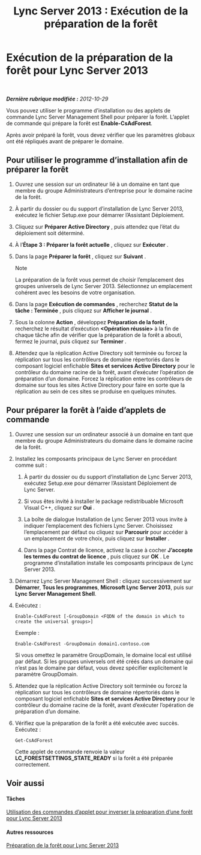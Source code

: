 ﻿---
title: 'Lync Server 2013 : Exécution de la préparation de la forêt'
TOCTitle: Exécution de la préparation de la forêt
ms:assetid: 9d62f7be-bcfe-421d-8d8a-225567102a35
ms:mtpsurl: https://technet.microsoft.com/fr-fr/library/Gg412732(v=OCS.15)
ms:contentKeyID: 49298365
ms.date: 05/20/2016
mtps_version: v=OCS.15
ms.translationtype: HT
---

# Exécution de la préparation de la forêt pour Lync Server 2013

 

_**Dernière rubrique modifiée :** 2012-10-29_

Vous pouvez utiliser le programme d’installation ou des applets de commande Lync Server Management Shell pour préparer la forêt. L’applet de commande qui prépare la forêt est **Enable-CsAdForest**.

Après avoir préparé la forêt, vous devez vérifier que les paramètres globaux ont été répliqués avant de préparer le domaine.

## Pour utiliser le programme d’installation afin de préparer la forêt

1.  Ouvrez une session sur un ordinateur lié à un domaine en tant que membre du groupe Administrateurs d’entreprise pour le domaine racine de la forêt.

2.  À partir du dossier ou du support d’installation de Lync Server 2013, exécutez le fichier Setup.exe pour démarrer l’Assistant Déploiement.

3.  Cliquez sur **Préparer Active Directory** , puis attendez que l’état du déploiement soit déterminé.

4.  À l’**Étape 3 : Préparer la forêt actuelle** , cliquez sur **Exécuter** .

5.  Dans la page **Préparer la forêt** , cliquez sur **Suivant** .
    
    > [!note]  
    > La préparation de la forêt vous permet de choisir l’emplacement des groupes universels de Lync Server 2013. Sélectionnez un emplacement cohérent avec les besoins de votre organisation.

6.  Dans la page **Exécution de commandes** , recherchez **Statut de la tâche : Terminée** , puis cliquez sur **Afficher le journal** .

7.  Sous la colonne **Action** , développez **Préparation de la forêt** , recherchez le résultat d’exécution **\<Opération réussie\>** à la fin de chaque tâche afin de vérifier que la préparation de la forêt a abouti, fermez le journal, puis cliquez sur **Terminer** .

8.  Attendez que la réplication Active Directory soit terminée ou forcez la réplication sur tous les contrôleurs de domaine répertoriés dans le composant logiciel enfichable **Sites et services Active Directory** pour le contrôleur du domaine racine de la forêt, avant d’exécuter l’opération de préparation d’un domaine. Forcez la réplication entre les contrôleurs de domaine sur tous les sites Active Directory pour faire en sorte que la réplication au sein de ces sites se produise en quelques minutes.

## Pour préparer la forêt à l’aide d’applets de commande

1.  Ouvrez une session sur un ordinateur associé à un domaine en tant que membre du groupe Administrateurs du domaine dans le domaine racine de la forêt.

2.  Installez les composants principaux de Lync Server en procédant comme suit :
    
    1.  À partir du dossier ou du support d’installation de Lync Server 2013, exécutez Setup.exe pour démarrer l’Assistant Déploiement de Lync Server.
    
    2.  Si vous êtes invité à installer le package redistribuable Microsoft Visual C++, cliquez sur **Oui** .
    
    3.  La boîte de dialogue Installation de Lync Server 2013 vous invite à indiquer l’emplacement des fichiers Lync Server. Choisissez l’emplacement par défaut ou cliquez sur **Parcourir** pour accéder à un emplacement de votre choix, puis cliquez sur **Installer** .
    
    4.  Dans la page Contrat de licence, activez la case à cocher **J’accepte les termes du contrat de licence** , puis cliquez sur **OK** . Le programme d’installation installe les composants principaux de Lync Server 2013.

3.  Démarrez Lync Server Management Shell : cliquez successivement sur **Démarrer**, **Tous les programmes**, **Microsoft Lync Server 2013**, puis sur **Lync Server Management Shell**.

4.  Exécutez :
    
        Enable-CsAdForest [-GroupDomain <FQDN of the domain in which to create the universal groups>]
    
    Exemple :
    
        Enable-CsAdForest -GroupDomain domain1.contoso.com 
    
    Si vous omettez le paramètre GroupDomain, le domaine local est utilisé par défaut. Si les groupes universels ont été créés dans un domaine qui n’est pas le domaine par défaut, vous devez spécifier explicitement le paramètre GroupDomain.

5.  Attendez que la réplication Active Directory soit terminée ou forcez la réplication sur tous les contrôleurs de domaine répertoriés dans le composant logiciel enfichable **Sites et services Active Directory** pour le contrôleur du domaine racine de la forêt, avant d’exécuter l’opération de préparation d’un domaine.

6.  Vérifiez que la préparation de la forêt a été exécutée avec succès. Exécutez :
    
        Get-CsAdForest 
    
    Cette applet de commande renvoie la valeur **LC\_FORESTSETTINGS\_STATE\_READY** si la forêt a été préparée correctement.

## Voir aussi

#### Tâches

[Utilisation des commandes d’applet pour inverser la préparation d’une forêt pour Lync Server 2013](lync-server-2013-using-cmdlets-to-reverse-forest-preparation.md)  

#### Autres ressources

[Préparation de la forêt pour Lync Server 2013](lync-server-2013-preparing-the-forest.md)

